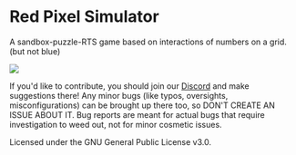 # Red Pixel Simulator
A sandbox-puzzle-RTS game based on interactions of numbers on a grid. (but not blue)

<a href="https://red.pixelsimulator.repl.co/"><img src="https://img.shields.io/badge/-Red%20Pixel%20Simulator-%23000000?style=for-the-badge&logo=replit"></a>

If you'd like to contribute, you should join our [Discord](https://discord.pixelsimulator.repl.co) and make suggestions there! Any minor bugs (like typos, oversights, misconfigurations) can be brought up there too, so DON'T CREATE AN ISSUE ABOUT IT. Bug reports are meant for actual bugs that require investigation to weed out, not for minor cosmetic issues.

Licensed under the GNU General Public License v3.0.